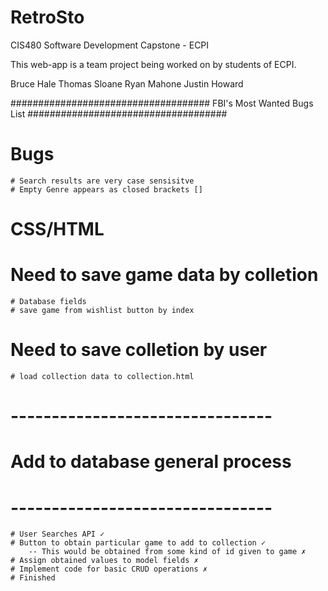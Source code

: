 # RetroSto
CIS480 Software Development Capstone - ECPI

This web-app is a team project being worked on by students of ECPI.

Bruce Hale
Thomas Sloane
Ryan Mahone
Justin Howard


####################################
    FBI's Most Wanted Bugs List
####################################

# Bugs
    # Search results are very case sensisitve
    # Empty Genre appears as closed brackets []
# CSS/HTML

# Need to save game data by colletion
    # Database fields
    # save game from wishlist button by index
# Need to save colletion by user
    # load collection data to collection.html

# --------------------------------
# Add to database general process
# --------------------------------
    # User Searches API ✓
    # Button to obtain particular game to add to collection ✓
        -- This would be obtained from some kind of id given to game ✗
    # Assign obtained values to model fields ✗
    # Implement code for basic CRUD operations ✗
    # Finished
    
